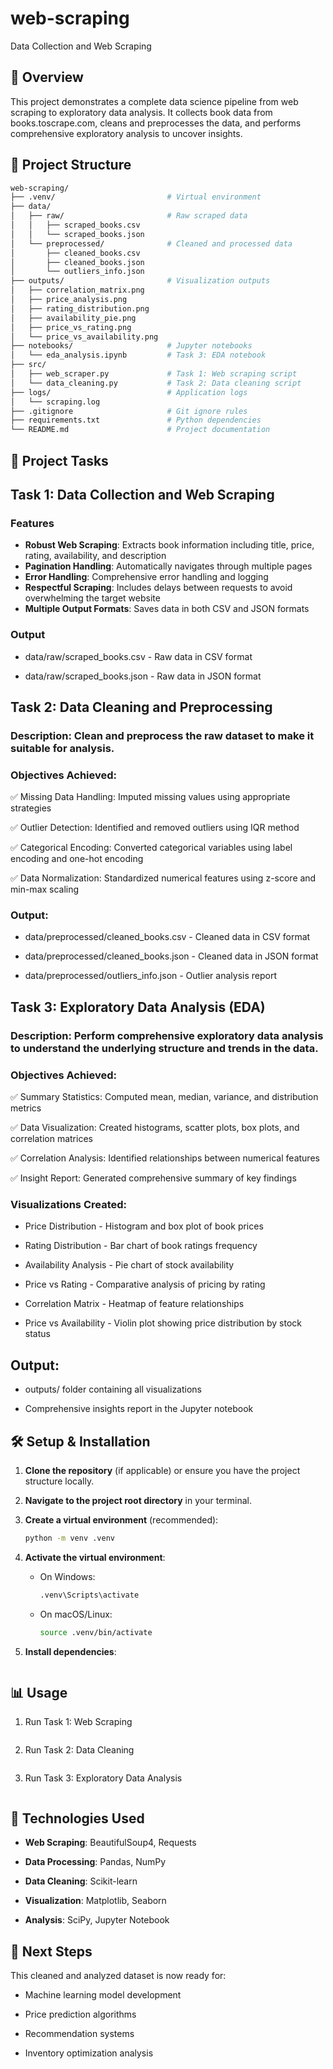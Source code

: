 # web-scraping

Data Collection and Web Scraping

## 📌 Overview

This project demonstrates a complete data science pipeline from web scraping to exploratory data analysis. It collects book data from books.toscrape.com, cleans and preprocesses the data, and performs comprehensive exploratory analysis to uncover insights.

## 📂 Project Structure

```bash
web-scraping/
├── .venv/                         # Virtual environment
├── data/
│   ├── raw/                       # Raw scraped data
│   │   ├── scraped_books.csv
│   │   └── scraped_books.json
│   └── preprocessed/              # Cleaned and processed data
│       ├── cleaned_books.csv
│       ├── cleaned_books.json
│       └── outliers_info.json
├── outputs/                       # Visualization outputs
│   ├── correlation_matrix.png
│   ├── price_analysis.png
│   ├── rating_distribution.png
│   ├── availability_pie.png
│   ├── price_vs_rating.png
│   └── price_vs_availability.png
├── notebooks/                     # Jupyter notebooks
│   └── eda_analysis.ipynb         # Task 3: EDA notebook
├── src/
│   ├── web_scraper.py             # Task 1: Web scraping script
│   └── data_cleaning.py           # Task 2: Data cleaning script
├── logs/                          # Application logs
│   └── scraping.log
├── .gitignore                     # Git ignore rules
├── requirements.txt               # Python dependencies
└── README.md                      # Project documentation
```

## 🚀 Project Tasks

## Task 1: Data Collection and Web Scraping

### Features

- **Robust Web Scraping**: Extracts book information including title, price, rating, availability, and description
- **Pagination Handling**: Automatically navigates through multiple pages
- **Error Handling**: Comprehensive error handling and logging
- **Respectful Scraping**: Includes delays between requests to avoid overwhelming the target website
- **Multiple Output Formats**: Saves data in both CSV and JSON formats

### Output

- data/raw/scraped_books.csv - Raw data in CSV format

- data/raw/scraped_books.json - Raw data in JSON format

## Task 2: Data Cleaning and Preprocessing

### Description: Clean and preprocess the raw dataset to make it suitable for analysis.

### Objectives Achieved:

✅ Missing Data Handling: Imputed missing values using appropriate strategies

✅ Outlier Detection: Identified and removed outliers using IQR method

✅ Categorical Encoding: Converted categorical variables using label encoding and one-hot encoding

✅ Data Normalization: Standardized numerical features using z-score and min-max scaling

### Output:

- data/preprocessed/cleaned_books.csv - Cleaned data in CSV format

- data/preprocessed/cleaned_books.json - Cleaned data in JSON format

- data/preprocessed/outliers_info.json - Outlier analysis report

## Task 3: Exploratory Data Analysis (EDA)

### Description: Perform comprehensive exploratory data analysis to understand the underlying structure and trends in the data.

### Objectives Achieved:

✅ Summary Statistics: Computed mean, median, variance, and distribution metrics

✅ Data Visualization: Created histograms, scatter plots, box plots, and correlation matrices

✅ Correlation Analysis: Identified relationships between numerical features

✅ Insight Report: Generated comprehensive summary of key findings

### Visualizations Created:

- Price Distribution - Histogram and box plot of book prices

- Rating Distribution - Bar chart of book ratings frequency

- Availability Analysis - Pie chart of stock availability

- Price vs Rating - Comparative analysis of pricing by rating

- Correlation Matrix - Heatmap of feature relationships

- Price vs Availability - Violin plot showing price distribution by stock status

## Output:

- outputs/ folder containing all visualizations

- Comprehensive insights report in the Jupyter notebook

## 🛠️ Setup & Installation

1.  **Clone the repository** (if applicable) or ensure you have the project structure locally.
2.  **Navigate to the project root directory** in your terminal.
3.  **Create a virtual environment** (recommended):
    ```bash
    python -m venv .venv
    ```
4.  **Activate the virtual environment**:
    - On Windows:
      ```bash
      .venv\Scripts\activate
      ```
    - On macOS/Linux:
      ```bash
      source .venv/bin/activate
      ```
5.  **Install dependencies**:

    ```bash pip install -r requirements.txt

    ```

## 📊 Usage

1. Run Task 1: Web Scraping

   ```bash python src/web_scraper.py

   ```

2. Run Task 2: Data Cleaning

   ```bash python src/data_cleaning.py

   ```

3. Run Task 3: Exploratory Data Analysis

   ```bash jupyter notebook notebooks/eda_analysis.ipynb

   ```

## 🔧 Technologies Used

- **Web Scraping**: BeautifulSoup4, Requests

- **Data Processing**: Pandas, NumPy

- **Data Cleaning**: Scikit-learn

- **Visualization**: Matplotlib, Seaborn

- **Analysis**: SciPy, Jupyter Notebook

## 🎯 Next Steps

This cleaned and analyzed dataset is now ready for:

- Machine learning model development

- Price prediction algorithms

- Recommendation systems

- Inventory optimization analysis

